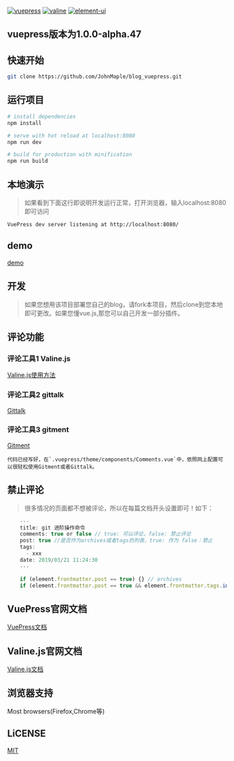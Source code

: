[![vuepress](https://img.shields.io/badge/vuepress-1.0.0--alpha.47-blue.svg)](https://v1.vuepress.vuejs.org/)
[![valine](https://img.shields.io/badge/valine-1.3.6-blue.svg)](https://valine.js.org/)
[![element-ui](https://img.shields.io/badge/element-2.8.2-blue.svg)](http://element-cn.eleme.io/)

<!-- [中文文档](https://github.com/JohnMaple/blog_vuepress/blob/master/README.md) -->

## vuepress版本为1.0.0-alpha.47

## 快速开始
```bash
git clone https://github.com/JohnMaple/blog_vuepress.git
```
## 运行项目
```bash
# install dependencies
npm install

# serve with hot reload at localhost:8080
npm run dev

# build for production with minification
npm run build
```

## 本地演示
> 如果看到下面这行即说明开发运行正常，打开浏览器，输入localhost:8080即可访问

    VuePress dev server listening at http://localhost:8080/

## demo
[demo](https://www.finen.top/)

## 开发

> 如果您想用该项目部署您自己的blog，请fork本项目，然后clone到您本地即可更改。如果您懂vue.js,那您可以自己开发一部分插件。


## 评论功能

### 评论工具1 Valine.js
[Valine.js使用方法](https://valine.js.org/)

### 评论工具2 gittalk
[Gittalk](https://gitalk.github.io/)

### 评论工具3 gitment
[Gitment](https://imsun.github.io/gitment/)

    代码已经写好，在`.vuepress/theme/components/Comments.vue`中，依照网上配置可以很轻松使用Gitment或者Gittalk。



## 禁止评论
> 很多情况的页面都不想被评论，所以在每篇文档开头设置即可！如下：
```js
    ---
    title: git 进阶操作命令
    comments: true or false // true: 可以评论，false: 禁止评论
    post: true //是否作为archives或者tags的列表，true: 作为 false：禁止
    tags:
      - xxx
    date: 2019/03/21 11:24:30
    ---

    if (element.frontmatter.post == true) {} // archives
    if (element.frontmatter.post == true && element.frontmatter.tags.includes(tag)) {} // tags
``` 
    
## VuePress官网文档

[VuePress文档](https://v1.vuepress.vuejs.org/)

## Valine.js官网文档
[Valine.js文档](https://valine.js.org/)

## 浏览器支持
Most browsers(Firefox,Chrome等)

## LiCENSE
[MIT](https://github.com/JohnMaple/blog_vuepress/blob/master/README.md)